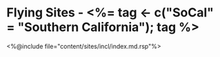 # Flying Sites - <%= tag <- c("SoCal" = "Southern California"); tag %>

<%@include file="content/sites/incl/index.md.rsp"%>
